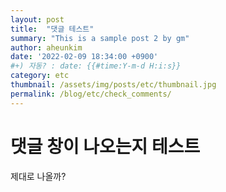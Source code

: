 ```yaml
---
layout: post
title:  "댓글 테스트"
summary: "This is a sample post 2 by gm"
author: aheunkim
date: '2022-02-09 18:34:00 +0900'
#+) 자동? : date: {{#time:Y-m-d H:i:s}}
category: etc
thumbnail: /assets/img/posts/etc/thumbnail.jpg
permalink: /blog/etc/check_comments/
---
```


# 댓글 창이 나오는지 테스트
제대로 나올까?